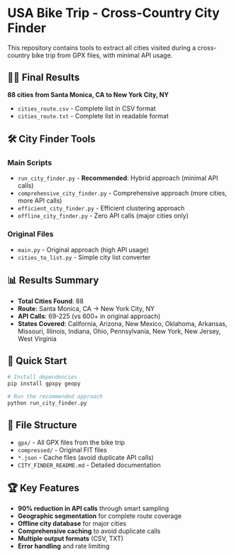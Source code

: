 # USA Bike Trip - Cross-Country City Finder

This repository contains tools to extract all cities visited during a cross-country bike trip from GPX files, with minimal API usage.

## 🚴‍♂️ Final Results

**88 cities from Santa Monica, CA to New York City, NY**

- `cities_route.csv` - Complete list in CSV format
- `cities_route.txt` - Complete list in readable format

## 🛠️ City Finder Tools

### Main Scripts
- `run_city_finder.py` - **Recommended**: Hybrid approach (minimal API calls)
- `comprehensive_city_finder.py` - Comprehensive approach (more cities, more API calls)
- `efficient_city_finder.py` - Efficient clustering approach
- `offline_city_finder.py` - Zero API calls (major cities only)

### Original Files
- `main.py` - Original approach (high API usage)
- `cities_to_list.py` - Simple city list converter

## 📊 Results Summary

- **Total Cities Found**: 88
- **Route**: Santa Monica, CA → New York City, NY
- **API Calls**: 69-225 (vs 600+ in original approach)
- **States Covered**: California, Arizona, New Mexico, Oklahoma, Arkansas, Missouri, Illinois, Indiana, Ohio, Pennsylvania, New York, New Jersey, West Virginia

## 🚀 Quick Start

```bash
# Install dependencies
pip install gpxpy geopy

# Run the recommended approach
python run_city_finder.py
```

## 📁 File Structure

- `gpx/` - All GPX files from the bike trip
- `compressed/` - Original FIT files
- `*.json` - Cache files (avoid duplicate API calls)
- `CITY_FINDER_README.md` - Detailed documentation

## 🏆 Key Features

- **90% reduction in API calls** through smart sampling
- **Geographic segmentation** for complete route coverage  
- **Offline city database** for major cities
- **Comprehensive caching** to avoid duplicate calls
- **Multiple output formats** (CSV, TXT)
- **Error handling** and rate limiting
